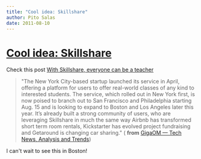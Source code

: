 ```yaml
---
title: "Cool idea: Skillshare"
author: Pito Salas
date: 2011-08-10
---
```

# [Cool idea: Skillshare](None)




Check this post [With Skillshare, everyone can be a
teacher](<http://feedproxy.google.com/~r/OmMalik/~3/jmPjkNddZhI/>)

> "The New York City-based startup launched its service in April, offering a
> platform for users to offer real-world classes of any kind to interested
> students. The service, which rolled out in New York first, is now poised to
> branch out to San Francisco and Philadelphia starting Aug. 15 and is looking
> to expand to Boston and Los Angeles later this year. It’s already built a
> strong community of users, who are leveraging Skillshare in much the same
> way Airbnb has transformed short term room rentals, Kickstarter has evolved
> project fundraising and Getaround is changing car sharing." ( **from**
> [GigaOM — Tech News, Analysis and
> Trends](<http://feeds.feedburner.com/ommalik>))

I can't wait to see this in Boston!


